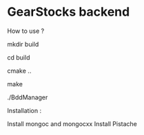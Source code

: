 # GearStocks backend

How to use ?

mkdir build

cd build

cmake ..

make

./BddManager


Installation :

Install mongoc and mongocxx
Install Pistache